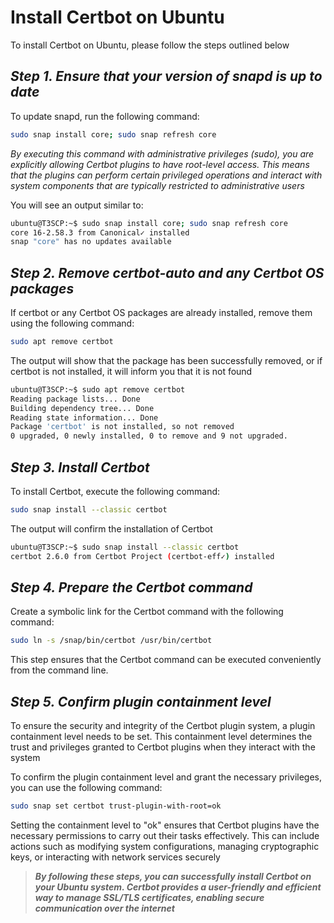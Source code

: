 # Install Certbot on Ubuntu

To install Certbot on Ubuntu, please follow the steps outlined below

## ***Step 1. Ensure that your version of snapd is up to date***

To update snapd, run the following command:

```Bash
sudo snap install core; sudo snap refresh core
```

*By executing this command with administrative privileges (sudo), you are explicitly allowing Certbot plugins to have root-level access. This means that the plugins can perform certain privileged operations and interact with system components that are typically restricted to administrative users*

You will see an output similar to:

```Bash
ubuntu@T3SCP:~$ sudo snap install core; sudo snap refresh core
core 16-2.58.3 from Canonical✓ installed
snap "core" has no updates available
```

## ***Step 2. Remove certbot-auto and any Certbot OS packages***

If certbot or any Certbot OS packages are already installed, remove them using the following command:

```Bash
sudo apt remove certbot
```

The output will show that the package has been successfully removed, or if certbot is not installed, it will inform you that it is not found

```Bash
ubuntu@T3SCP:~$ sudo apt remove certbot
Reading package lists... Done
Building dependency tree... Done
Reading state information... Done
Package 'certbot' is not installed, so not removed
0 upgraded, 0 newly installed, 0 to remove and 9 not upgraded.
```

## ***Step 3. Install Certbot***

To install Certbot, execute the following command:

```Bash
sudo snap install --classic certbot
```

The output will confirm the installation of Certbot

```Bash
ubuntu@T3SCP:~$ sudo snap install --classic certbot
certbot 2.6.0 from Certbot Project (certbot-eff✓) installed
```

## ***Step 4. Prepare the Certbot command***

Create a symbolic link for the Certbot command with the following command:

```Bash
sudo ln -s /snap/bin/certbot /usr/bin/certbot
```

This step ensures that the Certbot command can be executed conveniently from the command line.

## ***Step 5. Confirm plugin containment level***

To ensure the security and integrity of the Certbot plugin system, a plugin containment level needs to be set. This containment level determines the trust and privileges granted to Certbot plugins when they interact with the system

To confirm the plugin containment level and grant the necessary privileges, you can use the following command:

```Bash
sudo snap set certbot trust-plugin-with-root=ok
```

Setting the containment level to "ok" ensures that Certbot plugins have the necessary permissions to carry out their tasks effectively. This can include actions such as modifying system configurations, managing cryptographic keys, or interacting with network services securely

>***By following these steps, you can successfully install Certbot on your Ubuntu system. Certbot provides a user-friendly and efficient way to manage SSL/TLS certificates, enabling secure communication over the internet***